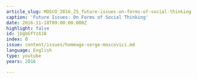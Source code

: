 ```yaml
---
article_slug: MOSCO_2016_25_future-issues-on-forms-of-social-thinking
caption: 'Future Issues: On Forms of Social Thinking'
date: 2016-11-18T09:00:00.000Z
highlight: false
id: jDgbGfYzXJ8
index: 0
issue: content/issues/hommage-serge-moscovici.md
language: English
type: youtube
years: 2016

---
```


